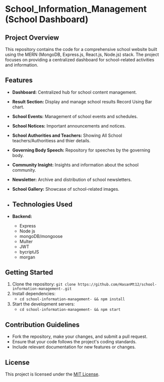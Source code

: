 # School_Information_Management (School Dashboard)

## Project Overview
This repository contains the code for a comprehensive school website built using the MERN (MongoDB, Express.js, React.js, Node.js) stack. The project focuses on providing a centralized dashboard for school-related activities and information.

## Features
- **Dashboard:** Centralized hub for school content management.
- **Result Section:** Display and manage school results Record Using Bar chart.
-  **School Events:** Management of school events and schedules.
- **School Notices:** Important announcements and notices.
- **School Authorities and Teachers:** Showing All School teachers/Authoritiess and thier details.
- **Governing Body Speech:** Repository for speeches by the governing body.
- **Community Insight:** Insights and information about the school community.
- **Newsletter:** Archive and distribution of school newsletters.
- **School Gallery:** Showcase of school-related images.

- ## Technologies Used
- **Backend:**
  - Express
  - Node js
  - mongoDB/mongoose
  - Multer
  - JWT
  - bycriptJS
  - morgan

## Getting Started
1. Clone the repository: `git clone https://github.com/HasanMt12/school-information-management-.git`
2. Install dependencies:
   -  `cd school-information-management- && npm install`
3. Start the development servers:
   -  `cd school-information-management- && npm start`

## Contribution Guidelines
- Fork the repository, make your changes, and submit a pull request.
- Ensure that your code follows the project's coding standards.
- Include relevant documentation for new features or changes.

## License
This project is licensed under the [MIT License](LICENSE).
